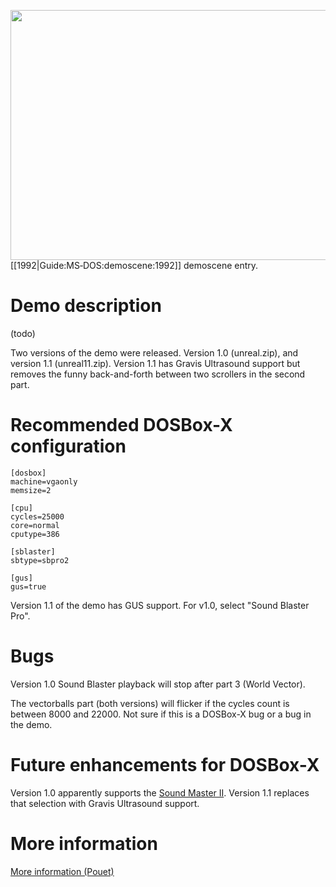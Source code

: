 <img src="images/Demoscene:Unreal-by-Future-Crew-(1992).gif" width="640" height="400" style="image-rendering: -moz-crisp-edges; image-rendering: crisp-edges; -ms-interpolation-mode: nearest-neighbor; -webkit-optimize-contrast;"><br>
[[1992|Guide:MS‐DOS:demoscene:1992]] demoscene entry.

# Demo description

(todo)

Two versions of the demo were released. Version 1.0 (unreal.zip), and version 1.1 (unreal11.zip). Version 1.1 has Gravis Ultrasound support but removes the funny back-and-forth between two scrollers in the second part.

# Recommended DOSBox-X configuration

    [dosbox]
    machine=vgaonly
    memsize=2
    
    [cpu]
    cycles=25000
    core=normal
    cputype=386
    
    [sblaster]
    sbtype=sbpro2
    
    [gus]
    gus=true

Version 1.1 of the demo has GUS support. For v1.0, select "Sound Blaster Pro".

# Bugs

Version 1.0 Sound Blaster playback will stop after part 3 (World Vector).

The vectorballs part (both versions) will flicker if the cycles count is between 8000 and 22000. Not sure if this is a DOSBox-X bug or a bug in the demo.

# Future enhancements for DOSBox-X

Version 1.0 apparently supports the [Sound Master II](http://www.vgmpf.com/Wiki/index.php?title=Sound_Master_II). Version 1.1 replaces that selection with Gravis Ultrasound support.

# More information

[More information (Pouet)](http://www.pouet.net/prod.php?which=1274)
